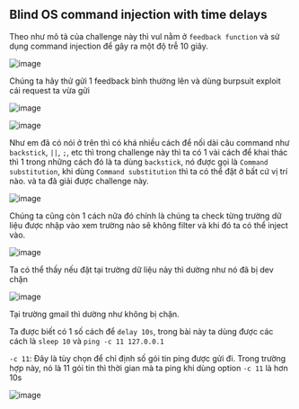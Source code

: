 ## Blind OS command injection with time delays
Theo như mô tả của challenge này thì vul nằm ở `feedback function` và sử dụng command injection để gây ra một độ trễ 10 giây.

![image](https://github.com/Clapboiz/PortSwigger-Writeups/assets/112185647/d3caf1ea-013b-4dac-b667-40a8e1f1481e)

Chúng ta hãy thử gửi 1 feedback bình thường lên và dùng burpsuit exploit cái request ta vừa gửi

![image](https://github.com/Clapboiz/PortSwigger-Writeups/assets/112185647/b97a5f1b-76f5-4d3c-b573-3f508367eaf1)

![image](https://github.com/Clapboiz/PortSwigger-Writeups/assets/112185647/5aee72a7-24e6-492a-9f3a-c123b0f34710)

Như em đã có nói ở trên thì có khá nhiều cách để nối dài câu command như `backstick`, `||`, `;`, etc thì trong challenge này thì ta có 1 vài cách để khai thác thì 1 trong những cách đó là ta dùng `backstick`, nó được gọi là `Command substitution`, khi dùng `Command substitution` thì ta có thể đặt ở bất cứ vị trí nào. và ta đã giải được challenge này.

![image](https://github.com/Clapboiz/PortSwigger-Writeups/assets/112185647/74d7bc6e-8d21-4f37-879f-ca882136710f)

Chúng ta cũng còn 1 cách nữa đó chính là chúng ta check từng trường dữ liệu được nhập vào xem trường nào sẽ không filter và khi đó ta có thể inject vào.

![image](https://github.com/Clapboiz/PortSwigger-Writeups/assets/112185647/edb6c538-e554-4105-8cf5-ee7c3a1365fe)

Ta có thể thấy nếu đặt tại trường dữ liệu này thì dường như nó đã bị dev chặn

![image](https://github.com/Clapboiz/PortSwigger-Writeups/assets/112185647/c7edf51d-fe2f-4d77-8f07-fa1a4d4d760e)

Tại trường gmail thì dường như không bị chặn.

Ta được biết có 1 số cách để `delay 10s`, trong bài này ta dùng được các cách là `sleep 10` và `ping -c 11 127.0.0.1` 

`-c 11`: Đây là tùy chọn để chỉ định số gói tin ping được gửi đi. Trong trường hợp này, nó là 11 gói tin thì thời gian mà ta ping khi dùng option `-c 11` là hơn 10s

![image](https://github.com/Clapboiz/PortSwigger-Writeups/assets/112185647/8e07ccdf-40c4-42fc-b62d-fec15b2618af)
